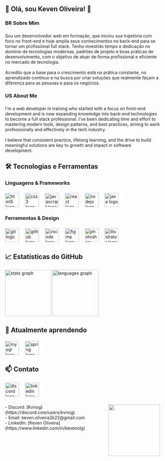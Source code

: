 <h2 align="left">👋 Olá, sou Keven Oliveira! 🚀</h2>

###

<h3 align="left">BR Sobre Mim</h3>

###

<p align="left">Sou um desenvolvedor web em formação, que iniciou sua trajetória com foco no front-end e hoje amplia seus conhecimentos no back-end para se tornar um profissional full stack. Tenho investido tempo e dedicação no domínio de tecnologias modernas, padrões de projeto e boas práticas de desenvolvimento, com o objetivo de atuar de forma profissional e eficiente no mercado de tecnologia.<br><br>Acredito que a base para o crescimento está na prática constante, no aprendizado contínuo e na busca por criar soluções que realmente façam a diferença para as pessoas e para os negócios.</p>

###

<h3 align="left">US About Me</h3>

###

<p align="left">I'm a web developer in training who started with a focus on front-end development and is now expanding knowledge into back-end technologies to become a full stack professional. I’ve been dedicating time and effort to mastering modern tools, design patterns, and best practices, aiming to work professionally and effectively in the tech industry.<br><br>I believe that consistent practice, lifelong learning, and the drive to build meaningful solutions are key to growth and impact in software development.</p>

###

<h2 align="left">🛠️ Tecnologias e Ferramentas</h2>

###

<h3 align="left">Linguagens & Frameworks</h3>

###

<div align="left">
  <img src="https://skillicons.dev/icons?i=html" height="45" alt="html5 logo"  />
  <img width="12" />
  <img src="https://skillicons.dev/icons?i=css" height="45" alt="css3 logo"  />
  <img width="12" />
  <img src="https://skillicons.dev/icons?i=js" height="45" alt="javascript logo"  />
  <img width="12" />
  <img src="https://skillicons.dev/icons?i=react" height="45" alt="react logo"  />
  <img width="12" />
  <img src="https://skillicons.dev/icons?i=nodejs" height="45" alt="nodejs logo"  />
  <img width="12" />
  <img src="https://skillicons.dev/icons?i=java" height="45" alt="java logo"  />
</div>

###

<h3 align="left">Ferramentas & Design</h3>

###

<div align="left">
  <img src="https://skillicons.dev/icons?i=git" height="45" alt="git logo"  />
  <img width="12" />
  <img src="https://skillicons.dev/icons?i=github" height="45" alt="github logo"  />
  <img width="12" />
  <img src="https://skillicons.dev/icons?i=vscode" height="45" alt="vscode logo"  />
  <img width="12" />
  <img src="https://skillicons.dev/icons?i=figma" height="45" alt="figma logo"  />
  <img width="12" />
  <img src="https://cdn.jsdelivr.net/gh/devicons/devicon/icons/photoshop/photoshop-plain.svg" height="45" alt="photoshop logo"  />
  <img width="12" />
  <img src="https://cdn.jsdelivr.net/gh/devicons/devicon/icons/illustrator/illustrator-plain.svg" height="45" alt="illustrator logo"  />
</div>

###

<h2 align="left">📈 Estatísticas do GitHub</h2>

###

<div align="left">
  <img src="https://github-readme-stats.vercel.app/api?username=Kvn-OG&hide_title=false&hide_rank=false&show_icons=true&include_all_commits=true&count_private=true&disable_animations=false&theme=rose_pine&locale=en&hide_border=false" height="150" alt="stats graph"  />
  <img src="https://github-readme-stats.vercel.app/api/top-langs?username=Kvn-OG&locale=en&hide_title=false&layout=compact&card_width=320&langs_count=5&theme=rose_pine&hide_border=false" height="150" alt="languages graph"  />
</div>

###

<h2 align="left">🌱 Atualmente aprendendo</h2>

###

<div align="left">
  <img src="https://img.shields.io/badge/MySQL-4479A1?logo=mysql&logoColor=white&style=for-the-badge" height="45" alt="mysql logo"  />
  <img width="12" />
  <img src="https://img.shields.io/badge/Spring-6DB33F?logo=spring&logoColor=black&style=for-the-badge" height="45" alt="spring logo"  />
</div>

###

<h2 align="left">📫 Contato</h2>

###

<div align="left">
  <img src="https://skillicons.dev/icons?i=discord" height="45" alt="discord logo"  />
  <img width="12" />
  <img src="https://skillicons.dev/icons?i=linkedin" height="45" alt="linkedin logo"  />
</div>

###

<img align="right" height="167" src="https://media4.giphy.com/media/v1.Y2lkPTc5MGI3NjExcjNzY203M2Q2bnU2N202MDBreng2bjc5d204c2hsOXljYWJ6dTgxMiZlcD12MV9pbnRlcm5hbF9naWZfYnlfaWQmY3Q9Zw/78XCFBGOlS6keY1Bil/giphy.gif"  />

###

<p align="left">- Discord: [Kvnog](https://discord.com/users/kvnog)<br>- Email: keven.oliveira2k22@gmail.com<br>- LinkedIn: [Keven Oliveira](https://www.linkedin.com/in/kevenolg)</p>

###
